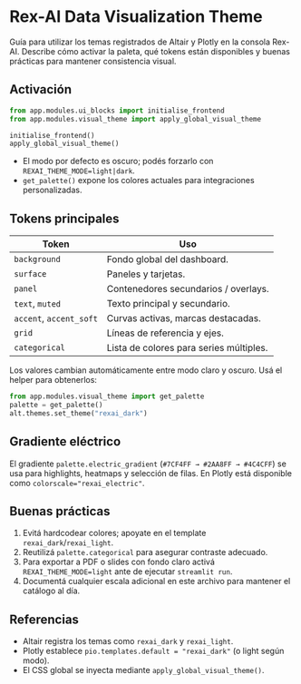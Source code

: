 # Rex-AI Data Visualization Theme

Guía para utilizar los temas registrados de Altair y Plotly en la consola
Rex-AI. Describe cómo activar la paleta, qué tokens están disponibles y buenas
prácticas para mantener consistencia visual.

## Activación

```python
from app.modules.ui_blocks import initialise_frontend
from app.modules.visual_theme import apply_global_visual_theme

initialise_frontend()
apply_global_visual_theme()
```

- El modo por defecto es oscuro; podés forzarlo con
  `REXAI_THEME_MODE=light|dark`.
- `get_palette()` expone los colores actuales para integraciones personalizadas.

## Tokens principales

| Token | Uso |
| --- | --- |
| `background` | Fondo global del dashboard. |
| `surface` | Paneles y tarjetas. |
| `panel` | Contenedores secundarios / overlays. |
| `text`, `muted` | Texto principal y secundario. |
| `accent`, `accent_soft` | Curvas activas, marcas destacadas. |
| `grid` | Líneas de referencia y ejes. |
| `categorical` | Lista de colores para series múltiples. |

Los valores cambian automáticamente entre modo claro y oscuro. Usá el helper
para obtenerlos:

```python
from app.modules.visual_theme import get_palette
palette = get_palette()
alt.themes.set_theme("rexai_dark")
```

## Gradiente eléctrico

El gradiente `palette.electric_gradient` (`#7CF4FF → #2AA8FF → #4C4CFF`) se usa
para highlights, heatmaps y selección de filas. En Plotly está disponible como
`colorscale="rexai_electric"`.

## Buenas prácticas

1. Evitá hardcodear colores; apoyate en el template `rexai_dark`/`rexai_light`.
2. Reutilizá `palette.categorical` para asegurar contraste adecuado.
3. Para exportar a PDF o slides con fondo claro activá `REXAI_THEME_MODE=light`
ante de ejecutar `streamlit run`.
4. Documentá cualquier escala adicional en este archivo para mantener el catálogo
   al día.

## Referencias

- Altair registra los temas como `rexai_dark` y `rexai_light`.
- Plotly establece `pio.templates.default = "rexai_dark"` (o light según modo).
- El CSS global se inyecta mediante `apply_global_visual_theme()`.

